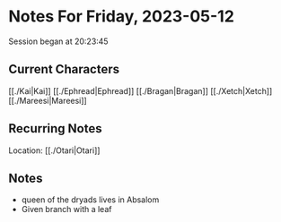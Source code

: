 # Notes For Friday, 2023-05-12
Session began at 20:23:45
## Current Characters
[[./Kai|Kai]]
[[./Ephread|Ephread]]
[[./Bragan|Bragan]]
[[./Xetch|Xetch]]
[[./Mareesi|Mareesi]]
## Recurring Notes
Location: [[./Otari|Otari]]
## Notes
- queen of the dryads lives in Absalom
- Given branch with a leaf